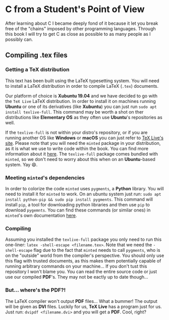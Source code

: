 # C from a Student's Point of View
After learning about C I became deeply fond of it because it let you break free of the "chains" imposed by other programming languages. Through this book I will try to get C as close as possible to as many people as I possibly can.

## Compiling .tex files

### Getting a TeX distribution
This text has been built using the LaTeX typesetting system. You will need to install a LaTeX distribution in order to compile LaTeX (`.tex`) documents.

Our platform of choice is **Xubuntu 19.04** and we have decided to go with the `TeX Live` LaTeX distribution. In order to install it on machines running **Ubuntu** or one of its derivatives (like **Xubuntu**) you can just run `sudo apt install texlive-full`. This command may be worth a shot on ther distributions like **Elementary OS** as they often use **Ubuntu**'s repositories as well.

If the `texlive-full` is not within your distro's repository, or if you are running another OS like **Windows** or **macOS** you can just refer to [TeX Live's site](https://tug.org/texlive/). Please note that you will need the `minted` package in your distribution, as it is what we use to write code within the book. You can find more information about it [here](https://www.ctan.org/pkg/minted). The `texlive-full` package comes bundled with `minted`, so we don't need to worry about this when on an **Ubuntu**-based system. Yay :smile:.

### Meeting `minted`'s dependencies

In order to colorize the code `minted` uses `pygments`, a **Python** library. You will need to install it for `minted` to work. On an ubuntu system just run: `sudo apt install python-pip && sudo pip install pygments`. This command will install `pip`, a tool for downloading python libraries and then use `pip` to download `pygemnts`. You can find these commands (or similar ones) in `minted`'s own documentation [here](https://www.ctan.org/pkg/minted).

### Compiling

Assuming you installed the `texlive-full` package you only need to run this one-liner: `latex -shell-escape <filename.tex>`. Note that we need the `-shell-escape` flag due to the fact that `minted` needs to call `pygments`, who is on the "outside" world from the compiler's perspective. You should only use this flag with trusted documents, as this makes them potentially capable of running arbitrary commands on your machine... If you don't tust this repository I won't blame you. You can read the entire source code or just use our compiled **PDF**'s. They may not be eactly up to date though...

### But... where's the PDF?!

The LaTeX compiler won't output **PDF** files... What a bummer! The output will be given as **DVI** files. Luckily for us,  **TeX Live** has a program just for us. Just run: `dvipdf <filename.dvi>` and you will get a **PDF**. Cool, right?
